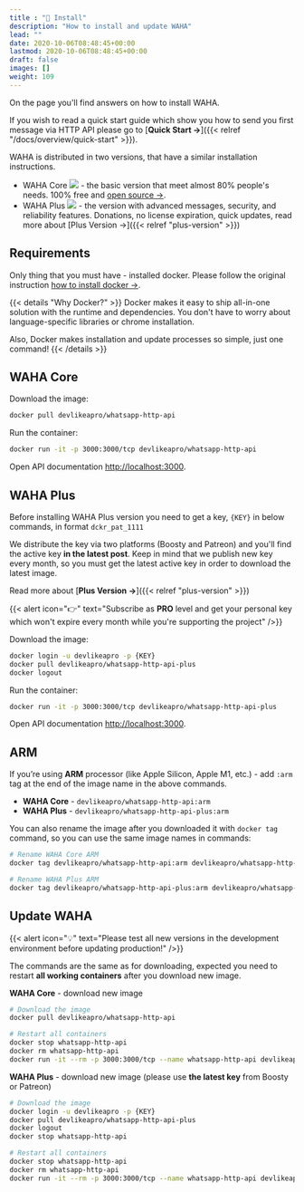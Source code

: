 ```yaml
---
title : "🔧 Install"
description: "How to install and update WAHA"
lead: ""
date: 2020-10-06T08:48:45+00:00
lastmod: 2020-10-06T08:48:45+00:00
draft: false
images: []
weight: 109
---
```


On the page you'll find answers on how to install WAHA.

If you wish to read a quick start guide which show you how to send you first message via HTTP API
please go to [**Quick Start ->**]({{< relref "/docs/overview/quick-start" >}}).

WAHA is distributed in two versions, that have a similar installation instructions.
- WAHA Core ![](/images/versions/core.png) - the basic version that meet almost 80% people's needs. 100% free and [open source ->](https://github.com/devlikeapro/whatsapp-http-api).
- WAHA Plus ![](/images/versions/plus.png) - the version with advanced messages, security, and reliability features. Donations, no license expiration, quick updates, read more about [Plus Version →]({{< relref "plus-version" >}})

## Requirements

Only thing that you must have - installed docker. Please follow the original
instruction <a href="https://docs.docker.com/get-docker/" target="_blank" rel="noopener">how to install docker -></a>.

{{< details "Why Docker?" >}}
Docker makes it easy to ship all-in-one solution with the runtime and dependencies. You don't have to worry about
language-specific libraries or chrome installation.

Also, Docker makes installation and update processes so simple, just one command!
{{< /details >}}

## WAHA Core
Download the image:
```bash
docker pull devlikeapro/whatsapp-http-api
```

Run the container:
```bash
docker run -it -p 3000:3000/tcp devlikeapro/whatsapp-http-api
```

Open API documentation [http://localhost:3000](http://localhost:3000).

## WAHA Plus
Before installing WAHA Plus version you need to get a key, `{KEY}` in below commands, in format `dckr_pat_1111`

We distribute the key via two platforms (Boosty and Patreon) and you'll find the active key **in the latest post**.
Keep in mind that we publish new key every month, so you must get the latest active key in order to download
the latest image.

Read more about [**Plus Version →**]({{< relref "plus-version" >}})

{{< alert icon="👉" text="Subscribe as **PRO** level and get your personal key which won't expire every month while you're supporting the project" />}}

Download the image:
```bash
docker login -u devlikeapro -p {KEY}
docker pull devlikeapro/whatsapp-http-api-plus
docker logout
```

Run the container:
```bash
docker run -it -p 3000:3000/tcp devlikeapro/whatsapp-http-api-plus
```

Open API documentation [http://localhost:3000](http://localhost:3000).

## ARM
If you’re using **ARM** processor (like Apple Silicon, Apple M1, etc.) - add `:arm` tag at the end of the image name in the above commands.
- **WAHA Core** - `devlikeapro/whatsapp-http-api:arm`
- **WAHA Plus** - `devlikeapro/whatsapp-http-api-plus:arm`

You can also rename the image after you downloaded it with `docker tag` command,
so you can use the same image names in commands:
```bash
# Rename WAHA Core ARM
docker tag devlikeapro/whatsapp-http-api:arm devlikeapro/whatsapp-http-api

# Rename WAHA Plus ARM
docker tag devlikeapro/whatsapp-http-api-plus:arm devlikeapro/whatsapp-http-api-plus
```


## Update WAHA
{{< alert icon="💡" text="Please test all new versions in the development environment before updating production!" />}}

The commands are the same as for downloading, expected you need to restart **all working containers** after you download new image.

**WAHA Core** - download new image
```bash
# Download the image
docker pull devlikeapro/whatsapp-http-api

# Restart all containers
docker stop whatsapp-http-api
docker rm whatsapp-http-api
docker run -it --rm -p 3000:3000/tcp --name whatsapp-http-api devlikeapro/whatsapp-http-api
```

**WAHA Plus** - download new image (please use **the latest key** from Boosty or Patreon)
```bash
# Download the image
docker login -u devlikeapro -p {KEY}
docker pull devlikeapro/whatsapp-http-api-plus
docker logout
docker stop whatsapp-http-api

# Restart all containers
docker stop whatsapp-http-api
docker rm whatsapp-http-api
docker run -it --rm -p 3000:3000/tcp --name whatsapp-http-api devlikeapro/whatsapp-http-api
```
